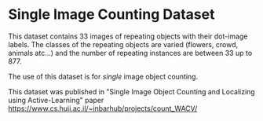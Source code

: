 # Single Image Counting Dataset

This dataset contains 33 images of repeating objects with their dot-image labels.
The classes of the repeating objects are varied (flowers, crowd, animals atc...) and the number of repeating instances are between 33 up to 877.

The use of this dataset is for *single* image object counting.

This dataset was published in "Single Image Object Counting and Localizing using Active-Learning" paper 
https://www.cs.huji.ac.il/~inbarhub/projects/count_WACV/

